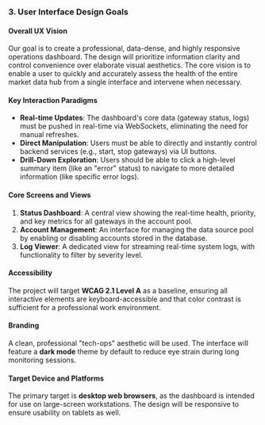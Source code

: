 ### **3. User Interface Design Goals**

#### **Overall UX Vision**

Our goal is to create a professional, data-dense, and highly responsive operations dashboard. The design will prioritize information clarity and control convenience over elaborate visual aesthetics. The core vision is to enable a user to quickly and accurately assess the health of the entire market data hub from a single interface and intervene when necessary.

#### **Key Interaction Paradigms**

- **Real-time Updates**: The dashboard's core data (gateway status, logs) must be pushed in real-time via WebSockets, eliminating the need for manual refreshes.
- **Direct Manipulation**: Users must be able to directly and instantly control backend services (e.g., start, stop gateways) via UI buttons.
- **Drill-Down Exploration**: Users should be able to click a high-level summary item (like an "error" status) to navigate to more detailed information (like specific error logs).

#### **Core Screens and Views**

1. **Status Dashboard**: A central view showing the real-time health, priority, and key metrics for all gateways in the account pool.
2. **Account Management**: An interface for managing the data source pool by enabling or disabling accounts stored in the database.
3. **Log Viewer**: A dedicated view for streaming real-time system logs, with functionality to filter by severity level.

#### **Accessibility**

The project will target **WCAG 2.1 Level A** as a baseline, ensuring all interactive elements are keyboard-accessible and that color contrast is sufficient for a professional work environment.

#### **Branding**

A clean, professional "tech-ops" aesthetic will be used. The interface will feature a **dark mode** theme by default to reduce eye strain during long monitoring sessions.

#### **Target Device and Platforms**

The primary target is **desktop web browsers**, as the dashboard is intended for use on large-screen workstations. The design will be responsive to ensure usability on tablets as well.
